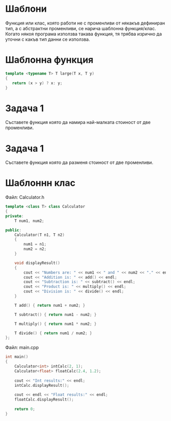 # Шаблони

Функция или клас, която работи не с променливи от някакъв дефиниран тип, а с абстрактни променливи, се нарича шаблонна функция/клас. 
Когато някоя програма използва такава функция, тя трябва изрично да уточни с какъв тип данни се използва. 

# Шаблонна функция

```cpp
template <typename T> T large(T x, T y) 
{ 
   return (x > y) ? x: y; 
} 
```
# Задача 1

Съставете функция която да намира най-малката стоиност от две променливи.

# Задача 1

Съставете функция която да разменя стоиност от две променливи.

# Шаблоннн клас

Файл: Calculator.h

```cpp
template <class T> class Calculator
{
private:
	T num1, num2;

public:
	Calculator(T n1, T n2)
	{
		num1 = n1;
		num2 = n2;
	}

	void displayResult()
	{
		cout << "Numbers are: " << num1 << " and " << num2 << "." << endl;
		cout << "Addition is: " << add() << endl;
		cout << "Subtraction is: " << subtract() << endl;
		cout << "Product is: " << multiply() << endl;
		cout << "Division is: " << divide() << endl;
	}

	T add() { return num1 + num2; }

	T subtract() { return num1 - num2; }

	T multiply() { return num1 * num2; }

	T divide() { return num1 / num2; }
};
```

Файл: main.cpp

```cpp
int main()
{
	Calculator<int> intCalc(2, 1);
	Calculator<float> floatCalc(2.4, 1.2);
	
	cout << "Int results:" << endl;
	intCalc.displayResult();
	
	cout << endl << "Float results:" << endl;
	floatCalc.displayResult();
	
	return 0;
}
```
